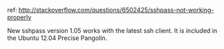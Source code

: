 ref: http://stackoverflow.com/questions/6502425/sshpass-not-working-properly

New sshpass version 1.05 works with the latest ssh client. It is included in the Ubuntu 12.04 Precise Pangolin.

